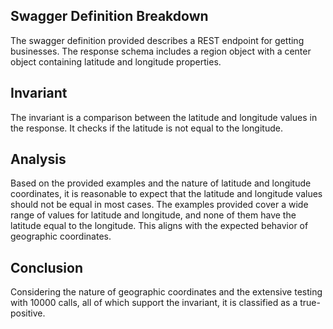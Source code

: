 ## Swagger Definition Breakdown
The swagger definition provided describes a REST endpoint for getting businesses. The response schema includes a region object with a center object containing latitude and longitude properties.

## Invariant
The invariant is a comparison between the latitude and longitude values in the response. It checks if the latitude is not equal to the longitude.

## Analysis
Based on the provided examples and the nature of latitude and longitude coordinates, it is reasonable to expect that the latitude and longitude values should not be equal in most cases. The examples provided cover a wide range of values for latitude and longitude, and none of them have the latitude equal to the longitude. This aligns with the expected behavior of geographic coordinates.

## Conclusion
Considering the nature of geographic coordinates and the extensive testing with 10000 calls, all of which support the invariant, it is classified as a true-positive.
